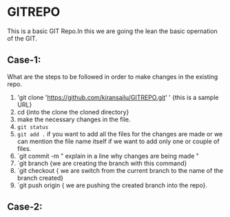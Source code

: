 # GITREPO
This is a basic GIT Repo.In this we are going the lean the basic opernation of the GIT. 


## Case-1: 
 What are the steps to be followed in order to make changes in the existing repo. 

 1. 'git clone 'https://github.com/kiransailu/GITREPO.git' ' {this is a sample URL}
 2. cd {into the clone the cloned directory}
 3. make the necessary changes in the file. 
 4. `git status`
 5. `git add .` if you want to add all the files for the changes are made or we can mention the file name itself if we want to add only one or couple of files. 
 6. `git commit -m " explain in a line why changes are being made " 
 7. `git branch <name of the branch> {we are creating the branch with this command}
 8. `git checkout <name of the branch> { we are switch from the current branch to the name of the branch created} 
 9. `git push origin <name of the branch > { we are pushing the created branch into the repo}. 

 ## Case-2:





